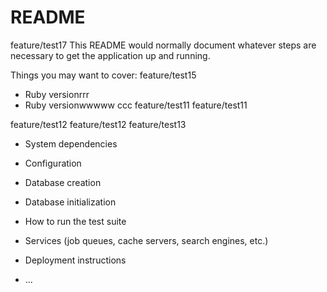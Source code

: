 # README
feature/test17
This README would normally document whatever steps are necessary to get the
application up and running.

Things you may want to cover:
feature/test15
* Ruby versionrrr
* Ruby versionwwwww
ccc
feature/test11
feature/test11


feature/test12
feature/test12
feature/test13
* System dependencies

* Configuration

* Database creation

* Database initialization

* How to run the test suite

* Services (job queues, cache servers, search engines, etc.)

* Deployment instructions

* ...
